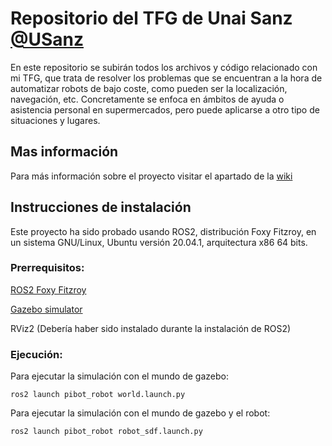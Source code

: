 # Repositorio del TFG de Unai Sanz [@USanz](https://github.com/USanz)

En este repositorio se subirán todos los archivos y código relacionado con mi TFG, que trata de resolver los problemas que se encuentran a la hora de automatizar robots de bajo coste, como pueden ser la localización, navegación, etc. Concretamente se enfoca en ámbitos de ayuda o asistencia personal en supermercados, pero puede aplicarse a otro tipo de situaciones y lugares.

## Mas información

Para más información sobre el proyecto visitar el apartado de la [wiki](https://github.com/RoboticsURJC/tfg-unai/wiki)

## Instrucciones de instalación

Este proyecto ha sido probado usando ROS2, distribución Foxy Fitzroy, en un sistema GNU/Linux, Ubuntu versión 20.04.1, arquitectura x86 64 bits.

### Prerrequisitos:

[ROS2 Foxy Fitzroy](https://docs.ros.org/en/foxy/Installation.html)

[Gazebo simulator](https://osrf.github.io/gazebo-doc-index/categories/installing_gazebo.html)

RViz2 (Debería haber sido instalado durante la instalación de ROS2)

<!--
[OpenCV library for c++](https://docs.opencv.org/4.x/d7/d9f/tutorial_linux_install.html)
-->

### Ejecución:

Para ejecutar la simulación con el mundo de gazebo:

```
ros2 launch pibot_robot world.launch.py
```

Para ejecutar la simulación con el mundo de gazebo y el robot:

```
ros2 launch pibot_robot robot_sdf.launch.py
```
